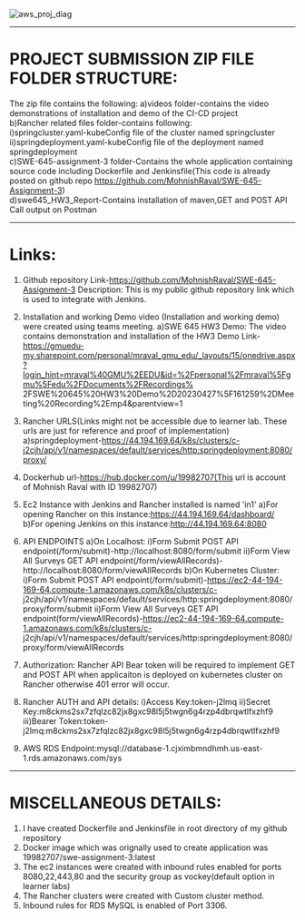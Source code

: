 ![aws_proj_diag](https://github.com/user-attachments/assets/659eb1b7-b85c-4fb4-b7c9-f05dd8f87bc8)

---

# PROJECT SUBMISSION ZIP FILE FOLDER STRUCTURE:

The zip file contains the following:
a)videos folder-contains the video demonstrations of installation and demo of the CI-CD project <br/>
b)Rancher related files folder-contains following: <br/>
i)springcluster.yaml-kubeConfig file of the cluster named springcluster <br/>
ii)springdeployment.yaml-kubeConfig file of the deployment named springdeployment <br/>
c)SWE-645-assignment-3 folder-Contains the whole application containing source code including Dockerfile and Jenkinsfile(This code is already posted on github repo https://github.com/MohnishRaval/SWE-645-Assignment-3) <br/>
d)swe645_HW3_Report-Contains installation of maven,GET and POST API Call output on Postman <br/>

---

# Links:

1. Github repository Link-https://github.com/MohnishRaval/SWE-645-Assignment-3
   Description: This is my public github repository link which is used to integrate with Jenkins.

2. Installation and working Demo video (Installation and working demo) were created using teams meeting.
   a)SWE 645 HW3 Demo: The video contains demonstration and installation of the HW3 Demo
   Link-https://gmuedu-my.sharepoint.com/personal/mraval_gmu_edu/_layouts/15/onedrive.aspx?login_hint=mraval%40GMU%2EEDU&id=%2Fpersonal%2Fmraval%5Fgmu%5Fedu%2FDocuments%2FRecordings% 2FSWE%20645%20HW3%20Demo%2D20230427%5F161259%2DMeeting%20Recording%2Emp4&parentview=1

3. Rancher URLS(Links might not be accessible due to learner lab. These urls are just for reference and proof of implementation)
   a)springdeployment-https://44.194.169.64/k8s/clusters/c-j2cjh/api/v1/namespaces/default/services/http:springdeployment:8080/proxy/

4. Dockerhub url-https://hub.docker.com/u/19982707(This url is account of Mohnish Raval with ID 19982707)
5. Ec2 Instance with Jenkins and Rancher installed is named 'in1'
   a)For opening Rancher on this instance:https://44.194.169.64/dashboard/
   b)For opening Jenkins on this instance:http://44.194.169.64:8080

6. API ENDPOINTS
   a)On Localhost:
   i)Form Submit POST API endpoint(/form/submit)-http://localhost:8080/form/submit
   ii)Form View All Surveys GET API endpoint(/form/viewAllRecords)-http://localhost:8080/form/viewAllRecords
   b)On Kubernetes Cluster:
   i)Form Submit POST API endpoint(/form/submit)-https://ec2-44-194-169-64.compute-1.amazonaws.com/k8s/clusters/c- j2cjh/api/v1/namespaces/default/services/http:springdeployment:8080/proxy/form/submit
   ii)Form View All Surveys GET API endpoint(form/viewAllRecords)-https://ec2-44-194-169-64.compute-1.amazonaws.com/k8s/clusters/c- j2cjh/api/v1/namespaces/default/services/http:springdeployment:8080/proxy/form/viewAllRecords

7. Authorization: Rancher API Bear token will be required to implement GET and POST API when applicaiton is deployed on kubernetes cluster on Rancher otherwise 401 error will occur.
8. Rancher AUTH and API details:
   i)Access Key:token-j2lmq
   ii)Secret Key:m8ckms2sx7zfqlzc82jx8gxc98l5j5twgn6g4rzp4dbrqwtlfxzhf9
   iii)Bearer Token:token-j2lmq:m8ckms2sx7zfqlzc82jx8gxc98l5j5twgn6g4rzp4dbrqwtlfxzhf9

9. AWS RDS Endpoint:mysql://database-1.cjximbmndhmh.us-east-1.rds.amazonaws.com/sys

---

# MISCELLANEOUS DETAILS:

1. I have created Dockerfile and Jenkinsfile in root directory of my github repository
2. Docker image which was orignally used to create application was 19982707/swe-assignment-3:latest
3. The ec2 instances were created with inbound rules enabled for ports 8080,22,443,80 and the security group as vockey(default option in learner labs)
4. The Rancher clusters were created with Custom cluster method.
5. Inbound rules for RDS MySQL is enabled of Port 3306.
